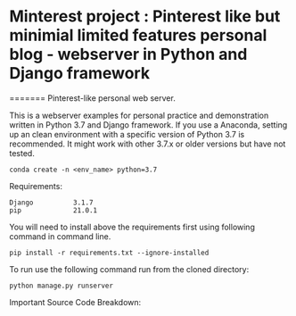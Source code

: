 # Minterest project : Pinterest like but minimial limited features personal blog - webserver in Python and Django framework

=======
Pinterest-like personal web server.

This is a webserver examples for personal practice and demonstration written in Python 3.7 and Django framework.
If you use a Anaconda, setting up an clean environment with a specific version of Python 3.7 is recommended. It might work with other 3.7.x or older versions but have not tested. 

```
conda create -n <env_name> python=3.7
```

Requirements:
```
Django          3.1.7
pip             21.0.1
```


You will need to install above the requirements first using following command in command line.

```
pip install -r requirements.txt --ignore-installed
```

To run use the following command run from the cloned directory:
```
python manage.py runserver

```

Important Source Code Breakdown:
```

```
